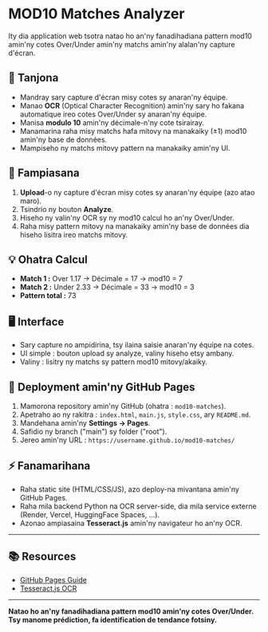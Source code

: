 # MOD10 Matches Analyzer

Ity dia application web tsotra natao ho an'ny fanadihadiana pattern mod10 amin'ny cotes Over/Under amin'ny matchs amin'ny alalan'ny capture d'écran.

## 🎯 Tanjona

- Mandray sary capture d'écran misy cotes sy anaran'ny équipe.
- Manao **OCR** (Optical Character Recognition) amin'ny sary ho fakana automatique ireo cotes Over/Under sy anaran'ny équipe.
- Manisa **modulo 10** amin'ny décimale-n'ny cote tsirairay.
- Manamarina raha misy matchs hafa mitovy na manakaiky (±1) mod10 amin'ny base de données.
- Mampiseho ny matchs mitovy pattern na manakaiky amin'ny UI.

## 📸 Fampiasana

1. **Upload**-o ny capture d'écran misy cotes sy anaran'ny équipe (azo atao maro).
2. Tsindrio ny bouton **Analyze**.
3. Hiseho ny valin'ny OCR sy ny mod10 calcul ho an'ny Over/Under.
4. Raha misy pattern mitovy na manakaiky amin'ny base de données dia hiseho lisitra ireo matchs mitovy.

## 💡 Ohatra Calcul

- **Match 1 :** Over 1.17 → Décimale = 17 → mod10 = 7
- **Match 2 :** Under 2.33 → Décimale = 33 → mod10 = 3
- **Pattern total :** 73

## 🖥️ Interface

- Sary capture no ampidirina, tsy ilaina saisie anaran'ny équipe na cotes.
- UI simple : bouton upload sy analyze, valiny hiseho etsy ambany.
- Valiny : lisitry ny matchs sy pattern mod10 mitovy/akaiky.

## 🔗 Deployment amin'ny GitHub Pages

1. Mamorona repository amin'ny GitHub (ohatra : `mod10-matches`).
2. Apetraho ao ny rakitra : `index.html`, `main.js`, `style.css`, ary `README.md`.
3. Mandehana amin'ny **Settings → Pages**.
4. Safidio ny branch ("main") sy folder ("root").
5. Jereo amin'ny URL : `https://username.github.io/mod10-matches/`

## ⚡ Fanamarihana

- Raha static site (HTML/CSS/JS), azo deploy-na mivantana amin'ny GitHub Pages.
- Raha mila backend Python na OCR server-side, dia mila service externe (Render, Vercel, HuggingFace Spaces, ...).
- Azonao ampiasaina **Tesseract.js** amin'ny navigateur ho an'ny OCR.

---

## 📚 Resources

- [GitHub Pages Guide](https://pages.github.com/)
- [Tesseract.js OCR](https://tesseract.projectnaptha.com/)

---

**Natao ho an'ny fanadihadiana pattern mod10 amin'ny cotes Over/Under. Tsy manome prédiction, fa identification de tendance fotsiny.**
